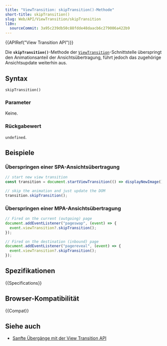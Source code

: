 ```yaml
---
title: "ViewTransition: skipTransition()-Methode"
short-title: skipTransition()
slug: Web/API/ViewTransition/skipTransition
l10n:
  sourceCommit: 3a95c239db50c88fdde48daacb6c279006a422b9
---
```


{{APIRef("View Transition API")}}

Die **`skipTransition()`**-Methode der
[`ViewTransition`](/de/docs/Web/API/ViewTransition)-Schnittstelle überspringt den Animationsanteil der Ansichtsübertragung, führt jedoch das zugehörige Ansichtsupdate weiterhin aus.

## Syntax

```js-nolint
skipTransition()
```

### Parameter

Keine.

### Rückgabewert

`undefined`.

## Beispiele

### Überspringen einer SPA-Ansichtsübertragung

```js
// start new view transition
const transition = document.startViewTransition(() => displayNewImage());

// skip the animation and just update the DOM
transition.skipTransition();
```

### Überspringen einer MPA-Ansichtsübertragung

```js
// Fired on the current (outgoing) page
document.addEventListener("pageswap", (event) => {
  event.viewTransition?.skipTransition();
});

// Fired on the destination (inbound) page
document.addEventListener("pagereveal", (event) => {
  event.viewTransition?.skipTransition();
});
```

## Spezifikationen

{{Specifications}}

## Browser-Kompatibilität

{{Compat}}

## Siehe auch

- [Sanfte Übergänge mit der View Transition API](https://developer.chrome.com/docs/web-platform/view-transitions/)

